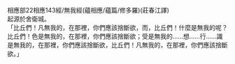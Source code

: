 相應部22相應143經/無我經(蘊相應/蘊篇/修多羅)(莊春江譯)  
起源於舍衛城。  
「比丘們！凡無我的，在那裡，你們應該捨斷欲，而，比丘們！什麼是無我的呢？比丘們！色是無我的，在那裡，你們應該捨斷欲；受是無我的……想……行……識是無我的，在那裡，你們應該捨斷欲，比丘們！凡無我的，在那裡，你們應該捨斷欲。」  
  
  
